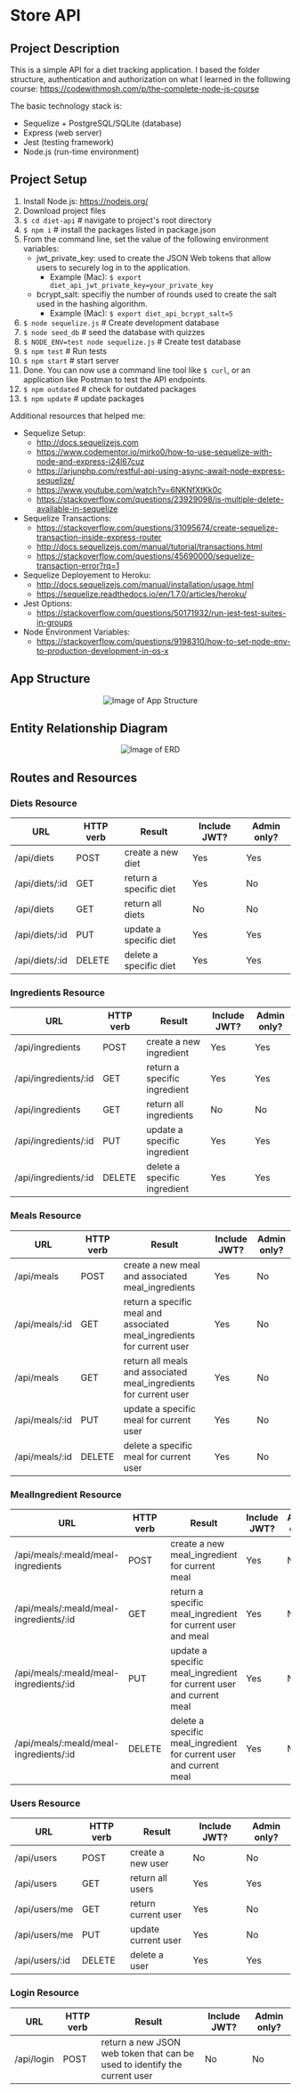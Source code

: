 # Store API

## Project Description
This is a simple API for a diet tracking application. I based the folder structure, authentication and authorization on what I learned in the following course: https://codewithmosh.com/p/the-complete-node-js-course

The basic technology stack is:
* Sequelize + PostgreSQL/SQLite (database)
* Express (web server)
* Jest (testing framework)
* Node.js (run-time environment)

## Project Setup
1. Install Node.js: https://nodejs.org/
2. Download project files
3. ``` $ cd diet-api ``` # navigate to project's root directory
4. ``` $ npm i ``` # install the packages listed in package.json
5. From the command line, set the value of the following environment variables:
    * jwt_private_key: used to create the JSON Web tokens that allow users to securely log in to the application.
        * Example (Mac): ``` $ export diet_api_jwt_private_key=your_private_key ```
    * bcrypt_salt: specifiy the number of rounds used to create the salt used in the hashing algorithm.
        * Example (Mac): ``` $ export diet_api_bcrypt_salt=5 ```
6. ``` $ node sequelize.js ``` # Create development database
7. ``` $ node seed_db ``` # seed the database with quizzes
8. ``` $ NODE_ENV=test node sequelize.js ``` # Create test database
9. ``` $ npm test ``` # Run tests
10. ``` $ npm start ``` # start server
11. Done. You can now use a command line tool like ``` $ curl ```, or an application like Postman to test the API endpoints.
12. ``` $ npm outdated ``` # check for outdated packages
13. ``` $ npm update ``` # update packages

Additional resources that helped me:
* Sequelize Setup:
  * http://docs.sequelizejs.com
  * https://www.codementor.io/mirko0/how-to-use-sequelize-with-node-and-express-i24l67cuz
  * https://arjunphp.com/restful-api-using-async-await-node-express-sequelize/
  * https://www.youtube.com/watch?v=6NKNfXtKk0c
  * https://stackoverflow.com/questions/23929098/is-multiple-delete-available-in-sequelize
* Sequelize Transactions:
  * https://stackoverflow.com/questions/31095674/create-sequelize-transaction-inside-express-router
  * http://docs.sequelizejs.com/manual/tutorial/transactions.html
  * https://stackoverflow.com/questions/45690000/sequelize-transaction-error?rq=1
* Sequelize Deployement to Heroku:
  * http://docs.sequelizejs.com/manual/installation/usage.html
  * https://sequelize.readthedocs.io/en/1.7.0/articles/heroku/
* Jest Options:
  * https://stackoverflow.com/questions/50171932/run-jest-test-suites-in-groups
* Node Environment Variables:
  * https://stackoverflow.com/questions/9198310/how-to-set-node-env-to-production-development-in-os-x

## App Structure
<p align="center">
  <img alt="Image of App Structure" src="https://raw.github.com/jtimwill/diet-api/master/images/diet-api-diagram.png" />
</p>

## Entity Relationship Diagram
<p align="center">
  <img alt="Image of ERD" src="https://raw.github.com/jtimwill/diet-api/master/images/node-diet-erd.png"/>
</p>

## Routes and Resources
### Diets Resource
|URL|HTTP verb|Result|Include JWT?|Admin only?|
|---|---|---|---|---|
/api/diets|POST|create a new diet|Yes|Yes|
/api/diets/:id|GET|return a specific diet|Yes|No|
/api/diets|GET|return all diets|No|No|
/api/diets/:id|PUT|update a specific diet|Yes|Yes|
/api/diets/:id|DELETE|delete a specific diet|Yes|Yes|

### Ingredients Resource
|URL|HTTP verb|Result|Include JWT?|Admin only?|
|---|---|---|---|---|
/api/ingredients|POST|create a new ingredient|Yes|Yes|
/api/ingredients/:id|GET|return a specific ingredient|Yes|Yes|
/api/ingredients|GET|return all ingredients|No|No|
/api/ingredients/:id|PUT|update a specific ingredient|Yes|Yes|
/api/ingredients/:id|DELETE|delete a specific ingredient|Yes|Yes|

### Meals Resource
|URL|HTTP verb|Result|Include JWT?|Admin only?|
|---|---|---|---|---|
/api/meals|POST|create a new meal and associated meal_ingredients|Yes|No|
/api/meals/:id|GET|return a specific meal and associated meal_ingredients for current user|Yes|No|
/api/meals|GET|return all meals and associated meal_ingredients for current user|Yes|No|
/api/meals/:id|PUT|update a specific meal for current user|Yes|No|
/api/meals/:id|DELETE|delete a specific meal for current user|Yes|No|

### MealIngredient Resource
|URL|HTTP verb|Result|Include JWT?|Admin only?|
|---|---|---|---|---|
/api/meals/:meaId/meal-ingredients|POST|create a new meal_ingredient for current meal|Yes|No|
/api/meals/:meaId/meal-ingredients/:id|GET|return a specific meal_ingredient for current user and meal|Yes|No|
/api/meals/:meaId/meal-ingredients/:id|PUT|update a specific meal_ingredient for current user and current meal|Yes|No|
/api/meals/:meaId/meal-ingredients/:id|DELETE|delete a specific meal_ingredient for current user and current meal|Yes|No|

### Users Resource
|URL|HTTP verb|Result|Include JWT?|Admin only?|
|---|---|---|---|---|
/api/users|POST|create a new user|No|No|
/api/users|GET|return all users|Yes|Yes|
/api/users/me|GET|return current user|Yes|No|
/api/users/me|PUT|update current user|Yes|No|
/api/users/:id|DELETE|delete a user|Yes|Yes|

### Login Resource
|URL|HTTP verb|Result|Include JWT?|Admin only?|
|---|---|---|---|---|
/api/login|POST|return a new JSON web token that can be used to identify the current user|No|No|
